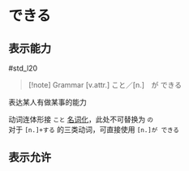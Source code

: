 # できる

## 表示能力

 #std_l20

> [!note] Grammar
> [v.attr.] こと／[n.]　が できる

表达某人有做某事的能力  

动词连体形接 `こと` [名词化](../1.verb/动词名词化.md)，此处不可替换为 `の`  
对于 `[n.]+する` 的三类动词，可直接使用 `[n.]が できる`  

## 表示允许
